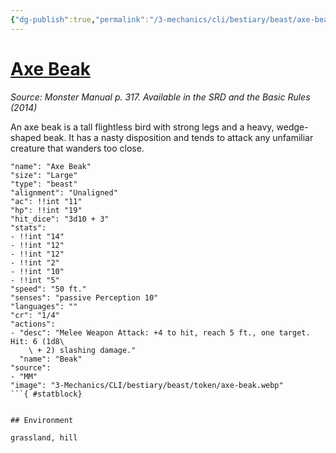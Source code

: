 ```yaml
---
{"dg-publish":true,"permalink":"/3-mechanics/cli/bestiary/beast/axe-beak/","tags":["ttrpg-cli/compendium/src/5e/mm","ttrpg-cli/monster/cr/1-4","ttrpg-cli/monster/environment/grassland","ttrpg-cli/monster/environment/hill","ttrpg-cli/monster/size/large","ttrpg-cli/monster/type/beast"]}
---
```


# [Axe Beak](3-Mechanics\CLI\bestiary\beast/axe-beak.md)
*Source: Monster Manual p. 317. Available in the <span title='Systems Reference Document (5.1)'>SRD</span> and the Basic Rules (2014)*  

An axe beak is a tall flightless bird with strong legs and a heavy, wedge-shaped beak. It has a nasty disposition and tends to attack any unfamiliar creature that wanders too close.

```statblock
"name": "Axe Beak"
"size": "Large"
"type": "beast"
"alignment": "Unaligned"
"ac": !!int "11"
"hp": !!int "19"
"hit_dice": "3d10 + 3"
"stats":
- !!int "14"
- !!int "12"
- !!int "12"
- !!int "2"
- !!int "10"
- !!int "5"
"speed": "50 ft."
"senses": "passive Perception 10"
"languages": ""
"cr": "1/4"
"actions":
- "desc": "Melee Weapon Attack: +4 to hit, reach 5 ft., one target. Hit: 6 (1d8\
    \ + 2) slashing damage."
  "name": "Beak"
"source":
- "MM"
"image": "3-Mechanics/CLI/bestiary/beast/token/axe-beak.webp"
```{ #statblock}


## Environment

grassland, hill